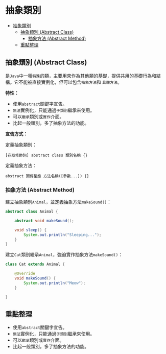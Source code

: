 # 抽象類別

<!-- TOC -->
* [抽象類別](#抽象類別)
  * [抽象類別 (Abstract Class)](#抽象類別-abstract-class)
    * [抽象方法 (Abstract Method)](#抽象方法-abstract-method)
  * [重點整理](#重點整理)
<!-- TOC -->

## 抽象類別 (Abstract Class)

是`Java`中一種`特殊`的類，主要用來作為其他類的基礎，提供共用的基礎行為和結構。它不能被直接實例化，但可以包含`抽象方法`和
`具體方法`。

**特性：**

- 使用`abstract`關鍵字宣告。
- `無法`實例化，只能通過`子類別`繼承來使用。
- 可以`繼承`類別或`實作`介面。
- 比起一般類別，多了抽象方法的功能。

**宣告方式：**

定義抽象類別：

```text
[存取修飾詞] abstract class 類別名稱 {}
```

定義抽象方法：

```text
abstract 回傳型態 方法名稱([參數...]) {}
```

### 抽象方法 (Abstract Method)

建立抽象類別`Animal`，並定義抽象方法`makeSound()`：

```java
abstract class Animal {

    abstract void makeSound();

    void sleep() {
        System.out.println("Sleeping...");
    }
}
```

建立`Cat`類別繼承`Animal`，強迫實作抽象方法`makeSound()`：

```java
class Cat extends Animal {

    @Override
    void makeSound() {
        System.out.println("Meow");
    }

}
```

## 重點整理

- 使用`abstract`關鍵字宣告。
- `無法`實例化，只能通過`子類別`繼承來使用。
- 可以`繼承`類別或`實作`介面。
- 比起一般類別，多了抽象方法的功能。


